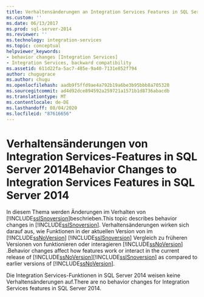 ```yaml
---
title: Verhaltensänderungen an Integration Services Features in SQL Server 2014 | Microsoft-Dokumentation
ms.custom: ''
ms.date: 06/13/2017
ms.prod: sql-server-2014
ms.reviewer: ''
ms.technology: integration-services
ms.topic: conceptual
helpviewer_keywords:
- behavior changes [Integration Services]
- Integration Services, backward compatibility
ms.assetid: 611d22fa-5ac7-485e-9a40-7131e852f794
author: chugugrace
ms.author: chugu
ms.openlocfilehash: aadb9f5ffd9ae4a792b19a6be3b95bbb8a705328
ms.sourcegitcommit: ad4d92dce894592a259721a1571b1d8736abacdb
ms.translationtype: MT
ms.contentlocale: de-DE
ms.lasthandoff: 08/04/2020
ms.locfileid: "87616656"
---
```

# <a name="behavior-changes-to-integration-services-features-in-sql-server-2014"></a><span data-ttu-id="26194-102">Verhaltensänderungen von Integration Services-Features in SQL Server 2014</span><span class="sxs-lookup"><span data-stu-id="26194-102">Behavior Changes to Integration Services Features in SQL Server 2014</span></span>
  <span data-ttu-id="26194-103">In diesem Thema werden Änderungen im Verhalten von [!INCLUDE[ssISnoversion](../includes/ssisnoversion-md.md)]beschrieben.</span><span class="sxs-lookup"><span data-stu-id="26194-103">This topic describes behavior changes in [!INCLUDE[ssISnoversion](../includes/ssisnoversion-md.md)].</span></span> <span data-ttu-id="26194-104">Verhaltensänderungen wirken sich darauf aus, wie Funktionen in der aktuellen Version von im [!INCLUDE[ssNoVersion](../includes/ssnoversion-md.md)] [!INCLUDE[ssISnoversion](../includes/ssisnoversion-md.md)] Vergleich zu früheren Versionen von funktionieren oder interagieren [!INCLUDE[ssNoVersion](../includes/ssnoversion-md.md)] .</span><span class="sxs-lookup"><span data-stu-id="26194-104">Behavior changes affect how features work or interact in the current release of [!INCLUDE[ssNoVersion](../includes/ssnoversion-md.md)][!INCLUDE[ssISnoversion](../includes/ssisnoversion-md.md)] as compared to earlier versions of [!INCLUDE[ssNoVersion](../includes/ssnoversion-md.md)].</span></span>  
  
 <span data-ttu-id="26194-105">Die Integration Services-Funktionen in SQL Server 2014 weisen keine Verhaltensänderungen auf.</span><span class="sxs-lookup"><span data-stu-id="26194-105">There are no behavior changes for Integration Services features in SQL Server 2014.</span></span>  
  
  
